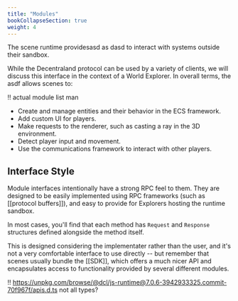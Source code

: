 ```yaml
---
title: "Modules"
bookCollapseSection: true
weight: 4
---
```


The scene runtime providesasd as dasd to interact with systems outside their sandbox. 

While the Decentraland protocol can be used by a variety of clients, we will discuss this interface in the context of a World Explorer. In overall terms, the asdf  allows scenes to:

!! actual module list man

* Create and manage entities and their behavior in the ECS framework.
* Add custom UI for players.
* Make requests to the renderer, such as casting a ray in the 3D environment.
* Detect player input and movement.
* Use the communications framework to interact with other players.

## Interface Style

Module interfaces intentionally have a strong RPC feel to them. They are designed to be easily implemented using RPC frameworks (such as [[protocol buffers]]), and easy to provide for Explorers hosting the runtime sandbox.

In most cases, you'll find that each method has `Request` and `Response` structures defined alongside the method itself.

This is designed considering the implementater rather than the user, and it's not a very comfortable interface to use directly -- but remember that scenes usually bundle the [[SDK]], which offers a much nicer API and encapsulates access to functionality provided by several different modules.

!! https://unpkg.com/browse/@dcl/js-runtime@7.0.6-3942933325.commit-70f967f/apis.d.ts not all types?